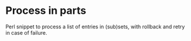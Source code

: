 # Process in parts


Perl snippet to process a list of entries in (sub)sets, with rollback and retry in case of failure.

